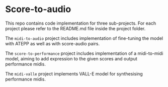 # Score-to-audio
This repo contains code implementation for three sub-projects. For each project please refer to the README.md file inside the project folder.

The `midi-to-audio` project includes implementation of fine-tuning the model with ATEPP as well as with score-audio pairs.

The `score-to-performance` project includes implementation of a midi-to-midi model, aiming to add expression to the given scores and output performance midis.

The `midi-valle` project implements VALL-E model for synthesising performance midis.